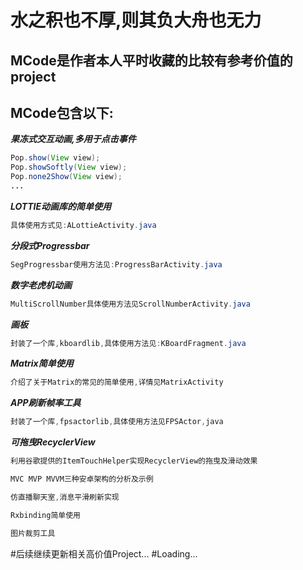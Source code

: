 
# 水之积也不厚,则其负大舟也无力

## MCode是作者本人平时收藏的比较有参考价值的project
## MCode包含以下:
 ***果冻式交互动画,多用于点击事件***
 ```java
 Pop.show(View view);
 Pop.showSoftly(View view);
 Pop.none2Show(View view);
 ...
 ```
 ***LOTTIE动画库的简单使用***
 ```java
 具体使用方式见:ALottieActivity.java
 ```
 ***分段式Progressbar***
 ```java
SegProgressbar使用方法见:ProgressBarActivity.java
```
***数字老虎机动画***
```java
MultiScrollNumber具体使用方法见ScrollNumberActivity.java
```
***画板***
```java
封装了一个库,kboardlib,具体使用方法见:KBoardFragment.java
```
***Matrix简单使用***
```java
介绍了关于Matrix的常见的简单使用,详情见MatrixActivity
```
***APP刷新帧率工具***
```java
封装了一个库,fpsactorlib,具体使用方法见FPSActor,java
```
***可拖曳RecyclerView***
```java
利用谷歌提供的ItemTouchHelper实现RecyclerView的拖曳及滑动效果
```

```java
MVC MVP MVVM三种安卓架构的分析及示例
```

```java
仿直播聊天室,消息平滑刷新实现
```

```java
Rxbinding简单使用
```

```java
图片裁剪工具
```
#后续继续更新相关高价值Project...
#Loading...


